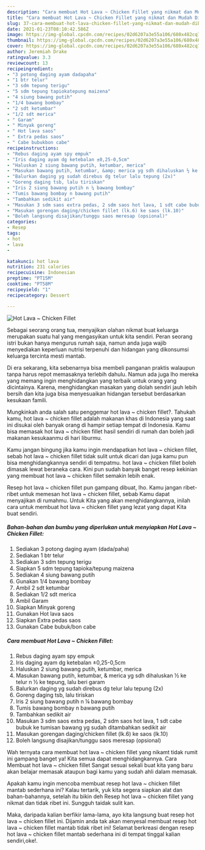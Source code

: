```yaml
---
description: "Cara membuat Hot Lava ~ Chicken Fillet yang nikmat dan Mudah Dibuat"
title: "Cara membuat Hot Lava ~ Chicken Fillet yang nikmat dan Mudah Dibuat"
slug: 37-cara-membuat-hot-lava-chicken-fillet-yang-nikmat-dan-mudah-dibuat
date: 2021-01-23T08:10:42.586Z
image: https://img-global.cpcdn.com/recipes/02d6207a3e55a106/680x482cq70/hot-lava-chicken-fillet-foto-resep-utama.jpg
thumbnail: https://img-global.cpcdn.com/recipes/02d6207a3e55a106/680x482cq70/hot-lava-chicken-fillet-foto-resep-utama.jpg
cover: https://img-global.cpcdn.com/recipes/02d6207a3e55a106/680x482cq70/hot-lava-chicken-fillet-foto-resep-utama.jpg
author: Jeremiah Drake
ratingvalue: 3.3
reviewcount: 13
recipeingredient:
- "3 potong daging ayam dadapaha"
- "1 btr telur"
- "3 sdm tepung terigu"
- "5 sdm tepung tapiokatepung maizena"
- "4 siung bawang putih"
- "1/4 bawang bombay"
- "2 sdt ketumbar"
- "1/2 sdt merica"
- " Garam"
- " Minyak goreng"
- " Hot lava saos"
- " Extra pedas saos"
- " Cabe bubukbon cabe"
recipeinstructions:
- "Rebus daging ayam spy empuk"
- "Iris daging ayam dg ketebalan ±0,25-0,5cm"
- "Haluskan 2 siung bawang putih, ketumbar, merica"
- "Masukan bawang putih, ketumbar, &amp; merica yg sdh dihaluskan ½ ke telur n ½ ke tepung, lalu beri garam"
- "Balurkan daging yg sudah direbus dg telur lalu tepung (2x)"
- "Goreng daging tsb, lalu tiriskan"
- "Iris 2 siung bawang putih n ¼ bawang bombay"
- "Tumis bawang bombay n bawang putih"
- "Tambahkan sedikit air"
- "Masukan 3 sdm saos extra pedas, 2 sdm saos hot lava, 1 sdt cabe bubuk ke tumisan bawang yg sudah ditambahkan sedikit air"
- "Masukan gorengan daging/chicken fillet (lk.6) ke saos (lk.10)"
- "Boleh langsung disajikan/tunggu saos meresap (opsional)"
categories:
- Resep
tags:
- hot
- lava
- 

katakunci: hot lava  
nutrition: 231 calories
recipecuisine: Indonesian
preptime: "PT15M"
cooktime: "PT58M"
recipeyield: "1"
recipecategory: Dessert

---
```



![Hot Lava ~ Chicken Fillet](https://img-global.cpcdn.com/recipes/02d6207a3e55a106/680x482cq70/hot-lava-chicken-fillet-foto-resep-utama.jpg)

Sebagai seorang orang tua, menyajikan olahan nikmat buat keluarga merupakan suatu hal yang mengasyikan untuk kita sendiri. Peran seorang istri bukan hanya mengurus rumah saja, namun anda juga wajib menyediakan keperluan nutrisi terpenuhi dan hidangan yang dikonsumsi keluarga tercinta mesti mantab.

Di era  sekarang, kita sebenarnya bisa membeli panganan praktis walaupun tanpa harus repot memasaknya terlebih dahulu. Namun ada juga lho mereka yang memang ingin menghidangkan yang terbaik untuk orang yang dicintainya. Karena, menghidangkan masakan yang diolah sendiri jauh lebih bersih dan kita juga bisa menyesuaikan hidangan tersebut berdasarkan kesukaan famili. 



Mungkinkah anda salah satu penggemar hot lava ~ chicken fillet?. Tahukah kamu, hot lava ~ chicken fillet adalah makanan khas di Indonesia yang saat ini disukai oleh banyak orang di hampir setiap tempat di Indonesia. Kamu bisa memasak hot lava ~ chicken fillet hasil sendiri di rumah dan boleh jadi makanan kesukaanmu di hari liburmu.

Kamu jangan bingung jika kamu ingin mendapatkan hot lava ~ chicken fillet, sebab hot lava ~ chicken fillet tidak sulit untuk dicari dan juga kamu pun bisa menghidangkannya sendiri di tempatmu. hot lava ~ chicken fillet boleh dimasak lewat beraneka cara. Kini pun sudah banyak banget resep kekinian yang membuat hot lava ~ chicken fillet semakin lebih enak.

Resep hot lava ~ chicken fillet pun gampang dibuat, lho. Kamu jangan ribet-ribet untuk memesan hot lava ~ chicken fillet, sebab Kamu dapat menyajikan di rumahmu. Untuk Kita yang akan menghidangkannya, inilah cara untuk membuat hot lava ~ chicken fillet yang lezat yang dapat Kita buat sendiri.

<!--inarticleads1-->

##### Bahan-bahan dan bumbu yang diperlukan untuk menyiapkan Hot Lava ~ Chicken Fillet:

1. Sediakan 3 potong daging ayam (dada/paha)
1. Sediakan 1 btr telur
1. Sediakan 3 sdm tepung terigu
1. Siapkan 5 sdm tepung tapioka/tepung maizena
1. Sediakan 4 siung bawang putih
1. Gunakan 1/4 bawang bombay
1. Ambil 2 sdt ketumbar
1. Sediakan 1/2 sdt merica
1. Ambil  Garam
1. Siapkan  Minyak goreng
1. Gunakan  Hot lava saos
1. Siapkan  Extra pedas saos
1. Gunakan  Cabe bubuk/bon cabe




<!--inarticleads2-->

##### Cara membuat Hot Lava ~ Chicken Fillet:

1. Rebus daging ayam spy empuk
1. Iris daging ayam dg ketebalan ±0,25-0,5cm
1. Haluskan 2 siung bawang putih, ketumbar, merica
1. Masukan bawang putih, ketumbar, &amp; merica yg sdh dihaluskan ½ ke telur n ½ ke tepung, lalu beri garam
1. Balurkan daging yg sudah direbus dg telur lalu tepung (2x)
1. Goreng daging tsb, lalu tiriskan
1. Iris 2 siung bawang putih n ¼ bawang bombay
1. Tumis bawang bombay n bawang putih
1. Tambahkan sedikit air
1. Masukan 3 sdm saos extra pedas, 2 sdm saos hot lava, 1 sdt cabe bubuk ke tumisan bawang yg sudah ditambahkan sedikit air
1. Masukan gorengan daging/chicken fillet (lk.6) ke saos (lk.10)
1. Boleh langsung disajikan/tunggu saos meresap (opsional)




Wah ternyata cara membuat hot lava ~ chicken fillet yang nikamt tidak rumit ini gampang banget ya! Kita semua dapat menghidangkannya. Cara Membuat hot lava ~ chicken fillet Sangat sesuai sekali buat kita yang baru akan belajar memasak ataupun bagi kamu yang sudah ahli dalam memasak.

Apakah kamu ingin mencoba membuat resep hot lava ~ chicken fillet mantab sederhana ini? Kalau tertarik, yuk kita segera siapkan alat dan bahan-bahannya, setelah itu bikin deh Resep hot lava ~ chicken fillet yang nikmat dan tidak ribet ini. Sungguh taidak sulit kan. 

Maka, daripada kalian berfikir lama-lama, ayo kita langsung buat resep hot lava ~ chicken fillet ini. Dijamin anda tak akan menyesal membuat resep hot lava ~ chicken fillet mantab tidak ribet ini! Selamat berkreasi dengan resep hot lava ~ chicken fillet mantab sederhana ini di tempat tinggal kalian sendiri,oke!.

